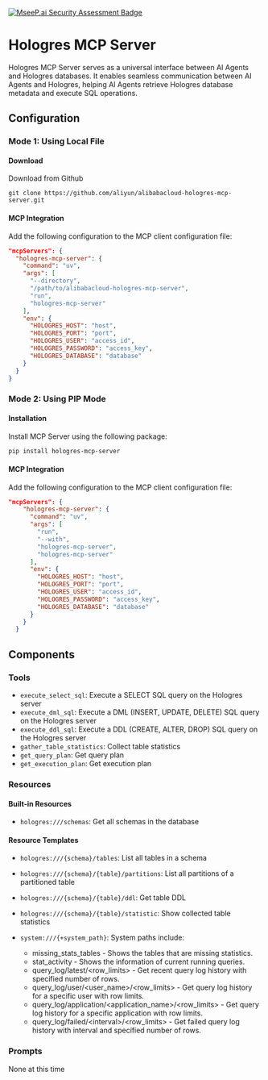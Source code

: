 [![MseeP.ai Security Assessment Badge](https://mseep.net/pr/aliyun-alibabacloud-hologres-mcp-server-badge.png)](https://mseep.ai/app/aliyun-alibabacloud-hologres-mcp-server)

# Hologres MCP Server

Hologres MCP Server serves as a universal interface between AI Agents and Hologres databases. It enables seamless communication between AI Agents and Hologres, helping AI Agents retrieve Hologres database metadata and execute SQL operations.

## Configuration

### Mode 1: Using Local File

#### Download

Download from Github

```shell
git clone https://github.com/aliyun/alibabacloud-hologres-mcp-server.git
```

#### MCP Integration

Add the following configuration to the MCP client configuration file:

```json
"mcpServers": {
  "hologres-mcp-server": {
    "command": "uv",
    "args": [
      "--directory",
      "/path/to/alibabacloud-hologres-mcp-server",
      "run",
      "hologres-mcp-server"
    ],
    "env": {
      "HOLOGRES_HOST": "host",
      "HOLOGRES_PORT": "port",
      "HOLOGRES_USER": "access_id",
      "HOLOGRES_PASSWORD": "access_key",
      "HOLOGRES_DATABASE": "database"
    }
  }
}
```

### Mode 2: Using PIP Mode

#### Installation

Install MCP Server using the following package:

```bash
pip install hologres-mcp-server
```

#### MCP Integration

Add the following configuration to the MCP client configuration file:

```json
"mcpServers": {
    "hologres-mcp-server": {
      "command": "uv",
      "args": [
        "run",
        "--with",
        "hologres-mcp-server",
        "hologres-mcp-server"
      ],
      "env": {
        "HOLOGRES_HOST": "host",
        "HOLOGRES_PORT": "port",
        "HOLOGRES_USER": "access_id",
        "HOLOGRES_PASSWORD": "access_key",
        "HOLOGRES_DATABASE": "database"
      }
    }
  }
```

## Components

### Tools

* `execute_select_sql`: Execute a SELECT SQL query on the Hologres server
* `execute_dml_sql`: Execute a DML (INSERT, UPDATE, DELETE) SQL query on the Hologres server
* `execute_ddl_sql`: Execute a DDL (CREATE, ALTER, DROP) SQL query on the Hologres server
* `gather_table_statistics`: Collect table statistics
* `get_query_plan`: Get query plan
* `get_execution_plan`: Get execution plan

### Resources

#### Built-in Resources

* `hologres:///schemas`: Get all schemas in the database

#### Resource Templates

* `hologres:///{schema}/tables`: List all tables in a schema
* `hologres:///{schema}/{table}/partitions`: List all partitions of a partitioned table
* `hologres:///{schema}/{table}/ddl`: Get table DDL
* `hologres:///{schema}/{table}/statistic`: Show collected table statistics
* `system:///{+system_path}`:
  System paths include:

  * missing_stats_tables - Shows the tables that are missing statistics.
  * stat_activity - Shows the information of current running queries.
  * query_log/latest/<row_limits> - Get recent query log history with specified number of rows.
  * query_log/user/<user_name>/<row_limits> - Get query log history for a specific user with row limits.
  * query_log/application/<application_name>/<row_limits> - Get query log history for a specific application with row limits.
  * query_log/failed/\<interval>\/<row_limits> - Get failed query log history with interval and specified number of rows.

### Prompts

None at this time
